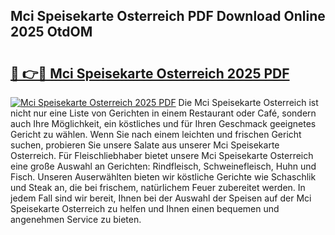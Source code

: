 ## Mci Speisekarte Osterreich PDF Download Online 2025 OtdOM

# <h2><a href="http://gc7eaf8.nevu.top/?p=Mci+Speisekarte+Osterreich">🔗 👉🔴 Mci Speisekarte Osterreich 2025 PDF</a></h2>

[![Mci Speisekarte Osterreich 2025 PDF](https://i.imgur.com/dBaPXMq.png)](http://gc7eaf8.nevu.top/?p=Mci+Speisekarte+Osterreich)
Die Mci Speisekarte Osterreich ist nicht nur eine Liste von Gerichten in einem Restaurant oder Café, sondern auch Ihre Möglichkeit, ein köstliches und für Ihren Geschmack geeignetes Gericht zu wählen. Wenn Sie nach einem leichten und frischen Gericht suchen, probieren Sie unsere Salate aus unserer Mci Speisekarte Osterreich. Für Fleischliebhaber bietet unsere Mci Speisekarte Osterreich eine große Auswahl an Gerichten: Rindfleisch, Schweinefleisch, Huhn und Fisch. Unseren Auserwählten bieten wir köstliche Gerichte wie Schaschlik und Steak an, die bei frischem, natürlichem Feuer zubereitet werden. In jedem Fall sind wir bereit, Ihnen bei der Auswahl der Speisen auf der Mci Speisekarte Osterreich zu helfen und Ihnen einen bequemen und angenehmen Service zu bieten.
